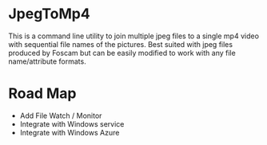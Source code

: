 # JpegToMp4
This is a command line utility to join multiple jpeg files to a single mp4 video with sequential file names of the pictures.
Best suited with jpeg files produced by Foscam but can be easily modified to work with any file name/attribute formats.

# Road Map
- Add File Watch / Monitor
- Integrate with Windows service
- Integrate with Windows Azure
